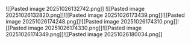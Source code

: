 ![[Pasted image 20251026132742.png]]
![[Pasted image 20251026132820.png]]![[Pasted image 20251026173439.png]]![[Pasted image 20251026174248.png]]![[Pasted image 20251026174310.png]]![[Pasted image 20251026174330.png]]![[Pasted image 20251026174349.png]]![[Pasted image 20251026180034.png]]